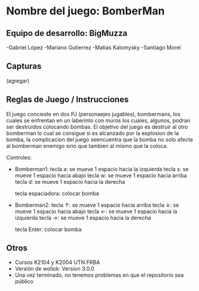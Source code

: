 # Nombre del juego: BomberMan

## Equipo de desarrollo: BigMuzza

-Gabriel López
-Mariano Gutierrez
-Matias Kalomysky
-Santiago Morel

## Capturas

(agregar)

## Reglas de Juego / Instrucciones

El juego concieste en dos PJ (personaejes jugables), bombermans, los cuales se enfrentan en un laberinto con muros los cuales, algunos, podran ser
destruidos colocando bombas. El objetivo del juego es destruir al otro bomberman lo cual se consigue si es alcanzado por la explosion de la bomba,
la complicacion del juego seencuentra que la bomba no solo afecta al bomberman enemigo sino que tambien al mismo que la coloca.

Controles:
- Bomberman1:
	tecla a: se mueve 1 espacio hacia la izquierda
	tecla s: se mueve 1 espacio hacia abajo
	tecla w: se mueve 1 espacio hacia arriba
	tecla d: se mueve 1 espacio hacia la derecha
	
	tecla espaciadora: colocar bomba
	
- Bomberman2:
	tecla ↑: se mueve 1 espacio hacia arriba
	tecla ↓: se mueve 1 espacio hacia abajo
	tecla ←: se mueve 1 espacio hacia la izquierda
	tecla →: se mueve 1 espacio hacia la derecha
	
	tecla Enter: colocar bomba
	

## Otros

- Cursos K2104 y K2004 UTN FRBA
- Versión de wollok: Version 3.0.0
- Una vez terminado, no tenemos problemas en que el repositorio sea público

